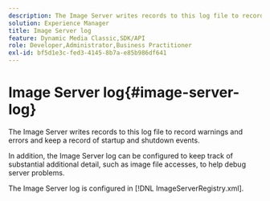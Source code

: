 ```yaml
---
description: The Image Server writes records to this log file to record warnings and errors and keep a record of startup and shutdown events.
solution: Experience Manager
title: Image Server log
feature: Dynamic Media Classic,SDK/API
role: Developer,Administrator,Business Practitioner
exl-id: bf5d1e3c-fed3-4145-8b7a-e85b986df641
---
```

# Image Server log{#image-server-log}

The Image Server writes records to this log file to record warnings and errors and keep a record of startup and shutdown events.

In addition, the Image Server log can be configured to keep track of substantial additional detail, such as image file accesses, to help debug server problems.

The Image Server log is configured in [!DNL ImageServerRegistry.xml].
